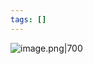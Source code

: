 ```yaml
---
tags: []
---
```

![image.png|700](https://fig-1321973591.cos.ap-nanjing.myqcloud.com/20240810220652.png)

